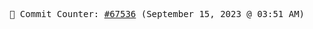 <p align="center">
    <samp>
        📮 Commit Counter: <a href="https://github.com/Javascript-void0/Javascript-void0/commits/main">#67536</a> (September 15, 2023 @ 03:51 AM)
    </samp>
</p>